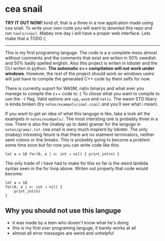 cea snail
=========

**TRY IT OUT NOW!** kind of, that is a three in a row application made using cea snail. To
write your own code you will want to downlad this repo and run `tools/cnail`. Mabey one day
i will have a proper web interface. Lets make that a TODO (:

---

This is my first programing languge. The code is a a complete mess almost without comments
and the comments that exist are writen in 50% swedish and 50% badly spelled english. Also this
project is writen in lobster and the CLI writen in python. **The automatic c++ compilation will
not work under windows**. However, the rest of the project should work so windows users will
just have to compile the generated C++ code by them selfs for now.

There is currently suport for WASM, nativ binarys and what ever you manege to compile the c++ code
to :) To chose what you want to compile to use the `-t` flag. Valid options are `cpp`, `wasm` and
`nativ`. The wasm STD libary is kinda broken (try `notes/exampels/coal.cnail` and you'll see what i
mean).

If you want to get an idea of what this languge is like, take a look att the exampels in `notes/exampels/`. 
The most intersting one is probebly three in a row. There is also the (mabey up to date) gramar
for the languge in `notes/gramar.txt`. cea snail is wery much inspierd by lobster. The only (mabey)
intresting feture is that there are no statment terminators, neither semi colons or line breaks.
This is probebly going to become a problem some time soon but for now you can write code like this:
```cnail
let a = 10 for(0, a | n: int → nil) { print_int(n) }
```
The only trade of i have had to make for this so far is the weird lambda syntax seen in the for
loop above. Writen out properly that code would become:
```cnail
let a = 10
for(0, a | n: int → nil) {
	print_int(n)
}
```


Why you should not use this languge
-----------------------------------

- it was made by a teen who dosen't know what he's doing
- this is my first *ever* programing languge, it barely works at all
- almost all error messages are weird and unhelpful


